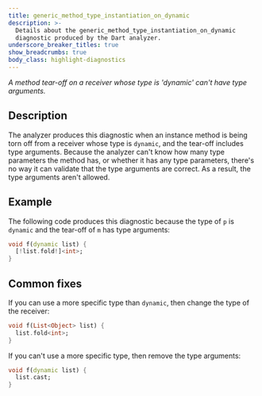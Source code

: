 ```yaml
---
title: generic_method_type_instantiation_on_dynamic
description: >-
  Details about the generic_method_type_instantiation_on_dynamic
  diagnostic produced by the Dart analyzer.
underscore_breaker_titles: true
show_breadcrumbs: true
body_class: highlight-diagnostics
---
```


_A method tear-off on a receiver whose type is 'dynamic' can't have type
arguments._

## Description

The analyzer produces this diagnostic when an instance method is being torn
off from a receiver whose type is `dynamic`, and the tear-off includes type
arguments. Because the analyzer can't know how many type parameters the
method has, or whether it has any type parameters, there's no way it can
validate that the type arguments are correct. As a result, the type
arguments aren't allowed.

## Example

The following code produces this diagnostic because the type of `p` is
`dynamic` and the tear-off of `m` has type arguments:

```dart
void f(dynamic list) {
  [!list.fold!]<int>;
}
```

## Common fixes

If you can use a more specific type than `dynamic`, then change the type of
the receiver:

```dart
void f(List<Object> list) {
  list.fold<int>;
}
```

If you can't use a more specific type, then remove the type arguments:

```dart
void f(dynamic list) {
  list.cast;
}
```
